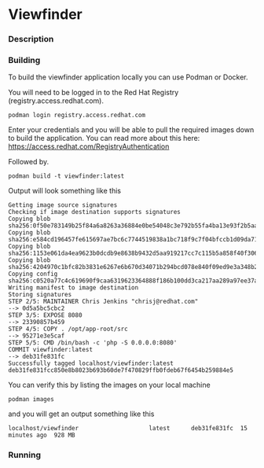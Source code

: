 # Viewfinder

### Description

### Building

To build the viewfinder application locally you can use Podman or Docker.

You will need to be logged in to the Red Hat Registry (registry.access.redhat.com). 

``` podman login registry.access.redhat.com ```

Enter your credentials and you will be able to pull the required images down to build the application.
You can read more about this here: https://access.redhat.com/RegistryAuthentication

Followed by.

``` podman build -t viewfinder:latest ```

Output will look something like this

```
Getting image source signatures
Checking if image destination supports signatures
Copying blob sha256:0f50e783149b25f84a6a8263a36884e0be54048c3e792b55fa4ba13e93f2b5aa
Copying blob sha256:e584cd196457fe615697ae7bc6c7744519838a1bc718f9c7f04bfccb1d09da71
Copying blob sha256:1153e061da4ea9623b0dcdb9e8638b9432d5aa919217cc7c115b5a858f40f306
Copying blob sha256:4204970c1bfc82b3831e6267e6b670d34071b294bcd078e840f09ed9e3a348b2
Copying config sha256:c0520a77c4c619690f9caa6319623364888f186b100dd3ca217aa289a97ee37a
Writing manifest to image destination
Storing signatures
STEP 2/5: MAINTAINER Chris Jenkins "chrisj@redhat.com"
--> 0d5a5bc5cbc2
STEP 3/5: EXPOSE 8080
--> 23390857b459
STEP 4/5: COPY . /opt/app-root/src
--> 95271e3e5caf
STEP 5/5: CMD /bin/bash -c 'php -S 0.0.0.0:8080'
COMMIT viewfinder:latest
--> deb31fe831fc
Successfully tagged localhost/viewfinder:latest
deb31fe831fcc850e8b8023b693b60de7f470829ffb0fdeb67f6454b259884e5
```

You can verify this by listing the images on your local machine

```podman images```

and you will get an output something like this

``` localhost/viewfinder                    latest      deb31fe831fc  15 minutes ago  928 MB ```

### Running
